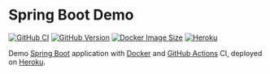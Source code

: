 # Spring Boot Demo

[![GitHub CI][github-ci-img]][github-ci-link]
[![GitHub Version][github-version-img]][github-version-link]
[![Docker Image Size][docker-size-img]][docker-size-link]
[![Heroku][heroku-img]][heroku-link]

Demo [Spring Boot](https://spring.io/projects/spring-boot) application with [Docker](https://www.docker.com/) and [GitHub Actions](https://github.com/features/actions) CI, deployed on [Heroku](https://dashboard.heroku.com/).

[github-ci-img]: https://github.com/RafhaanShah/Spring-Boot-Camp/workflows/Build%20and%20Test/badge.svg
[github-ci-link]: https://github.com/RafhaanShah/Spring-Boot-Camp/actions?query=workflow%3A%22Build+and+Test%22
[github-version-img]: https://img.shields.io/github/v/release/rafhaanshah/Spring-Boot-Camp?label=Version
[github-version-link]: https://github.com/RafhaanShah/Spring-Boot-Camp/releases
[docker-size-img]: https://img.shields.io/docker/image-size/rafhaanshah/springbootcamp/latest?label=Image%20Size
[docker-size-link]: https://hub.docker.com/r/rafhaanshah/springbootcamp
[heroku-img]: https://img.shields.io/badge/Heroku-deployed-ffffff.svg?labelColor=591db1&logo=heroku
[heroku-link]: https://spring-boot-camp.herokuapp.com/
